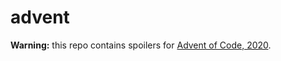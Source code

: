 # advent

**Warning:** this repo contains spoilers for [Advent of Code,
2020](https://adventofcode.com/2020).
